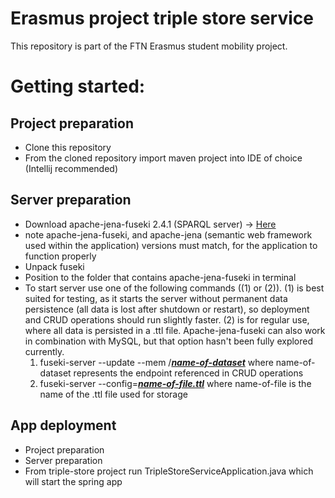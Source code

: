 <h1>Erasmus project triple store service</h1>

This repository is part of the FTN Erasmus student mobility project.

<h1>Getting started:</h1>

<h2>Project preparation</h2>
<ul>
  <li>Clone this repository</li>
  <li>From the cloned repository import maven project into IDE of choice (Intellij recommended)</li>
</ul>
<h2>Server preparation</h2>
<ul>
  <li>Download apache-jena-fuseki 2.4.1 (SPARQL server) -> <a href = "https://archive.apache.org/dist/jena/binaries/apache-jena-fuseki-2.4.1.zip" > Here </a></li> 
  <li>note apache-jena-fuseki, and apache-jena (semantic web framework used within the application) versions must match, for the application to function properly</li>
  <li>Unpack fuseki</li>
  <li>Position to the folder that contains apache-jena-fuseki in terminal</li>
  <li>To start server use one of the following commands ((1) or (2)). (1) is best suited for testing, as it starts the server without permanent data persistence (all data is lost after shutdown or restart), so deployment and CRUD operations should run slightly faster. (2) is for regular use, where all data is persisted in a .ttl file. Apache-jena-fuseki can also work in combination with MySQL, but that option hasn't been fully explored currently.
    <ol>
      <li>fuseki-server --update --mem /<b><i><u>name-of-dataset</b></i></u> where name-of-dataset represents the endpoint referenced in CRUD operations</li>
      <li>fuseki-server --config=<b><i><u>name-of-file.ttl</b></i></u> where name-of-file is the name of the .ttl file used for storage</li>
    </ol>
  </li>
</ul> 
<h2>App deployment</h2>
  <ul>
    <li>Project preparation</li>
    <li>Server preparation</li>
    <li>From triple-store project run TripleStoreServiceApplication.java which will start the spring app</li>
  </ul>

